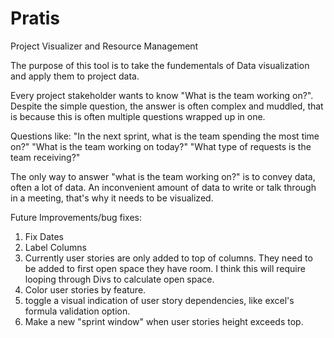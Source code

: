 # Pratis
Project Visualizer and Resource Management

The purpose of this tool is to take the fundementals of Data visualization and apply them to project data. 

Every project stakeholder wants to know "What is the team working on?". Despite the simple question, the answer is often complex and muddled, that is because this is often multiple questions wrapped up in one. 

Questions like: 
"In the next sprint, what is the team spending the most time on?"
"What is the team working on today?"
"What type of requests is the team receiving?"

The only way to answer "what is the team working on?" is to convey data, often a lot of data. An inconvenient amount of data to write or talk through in a meeting, that's why it needs to be visualized. 


Future Improvements/bug fixes:

1. Fix Dates
2. Label Columns
3. Currently user stories are only added to top of columns. They need to be added to first open space they have room. I think this will require looping through Divs to calculate open space.
4. Color user stories by feature.
5. toggle a visual indication of user story dependencies, like excel's formula validation option.
6. Make a new "sprint window" when user stories height exceeds top.

